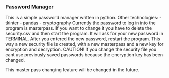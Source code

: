 ### Password Manager
This is a simple password manager written in python.
Other technologies:
    - tkinter
    - pandas
    - cryptography
Currently the password to log in into the program is masterpass.
If you want to change it you have to delete the security.csv and then 
start the program. It will ask for your new password in TERMINAL.
After you entered the new password, restart the program. This way a new 
security file is created, with a new masterpass and a new key for encryption and decryption.
CAUTION! If you change the security file you cant use previously saved passwords 
because the encryption key has been changed.

This master pass changing feature will be changed in the future.
